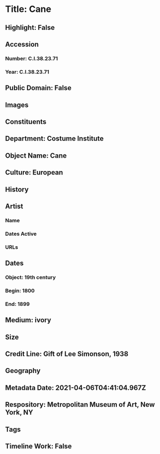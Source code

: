 # Title: Cane
## Highlight: False
## Accession
### Number: C.I.38.23.71
### Year: C.I.38.23.71
## Public Domain: False
## Images
## Constituents
## Department: Costume Institute
## Object Name: Cane
## Culture: European
## History
## Artist
### Name
### Dates Active
### URLs
## Dates
### Object: 19th century
### Begin: 1800
### End: 1899
## Medium: ivory
## Size
## Credit Line: Gift of Lee Simonson, 1938
## Geography
## Metadata Date: 2021-04-06T04:41:04.967Z
## Respository: Metropolitan Museum of Art, New York, NY
## Tags
## Timeline Work: False